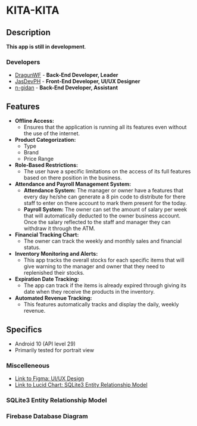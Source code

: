 # KITA-KITA

## Description

**This app is still in development**.

### Developers

- [DragunWF](https://github.com/DragunWF) - **Back-End Developer, Leader**
- [JasDevPH](https://github.com/JasDevPH) - **Front-End Developer, UI/UX Designer**
- [n-gidan](https://github.com/n-ginan) - **Back-End Developer, Assistant**

## Features

- **Offline Access:**
  - Ensures that the application is running all its features even without the use of the internet.
- **Product Categorization:**
  - Type
  - Brand
  - Price Range
- **Role-Based Restrictions:**
  - The user have a specific limitations on the access of its full features based on there position in the business.
- **Attendance and Payroll Management System:**
  - **Attendance System:** The manager or owner have a features that every day he/she can generate a 8 pin code to distribute for there staff to enter on there account to mark them present for the today.
  - **Payroll System:** The owner can set the amount of salary per week that will automatically deducted to the owner business account. Once the salary reflected to the staff and manager they can withdraw it through the ATM.
- **Financial Tracking Chart:**
  - The owner can track the weekly and monthly sales and financial status.
- **Inventory Monitoring and Alerts:**
  - This app tracks the overall stocks for each specific items that will give warning to the manager and owner that they need to replenished their stocks.
- **Expiration Date Tracking:**
  - The app can track if the items is already expired through giving its date when they receive the products in the inventory.
- **Automated Revenue Tracking:**
  - This features automatically tracks and display the daily, weekly revenue.

## Specifics

- Android 10 (API level 29)
- Primarily tested for portrait view

### Miscelleneous

- [Link to Figma: UI/UX Design](<https://www.figma.com/file/pwLvQ01skPEplOd4rashJp/(P.O.S)-KITA-KITA?type=design&node-id=0%3A1&mode=design&t=AVeI6d4q5r2OMBuP-1>)
- [Link to Lucid Chart: SQLite3 Entity Relationship Model](https://lucid.app/lucidchart/ecf49928-a728-4c1a-9861-85500ffde9ff/edit?invitationId=inv_aa8995e4-5db3-408b-a497-fce25f2b602a)

### SQLite3 Entity Relationship Model

### Firebase Database Diagram
